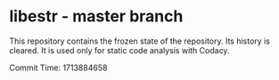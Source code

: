 # libestr - master branch

This repository contains the frozen state of the repository.
Its history is cleared. It is used only for static code
analysis with Codacy.

Commit Time: 1713884658